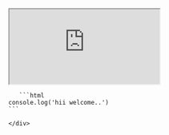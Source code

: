 <iframe src="https://stackblitz.com/edit/angular?embed=1">
</iframe>

<div ace-editor
       style="min-height: 200px; width:50%; overflow: auto;">
       
       ```html
    console.log('hii welcome..')
    ```
    
    </div>
